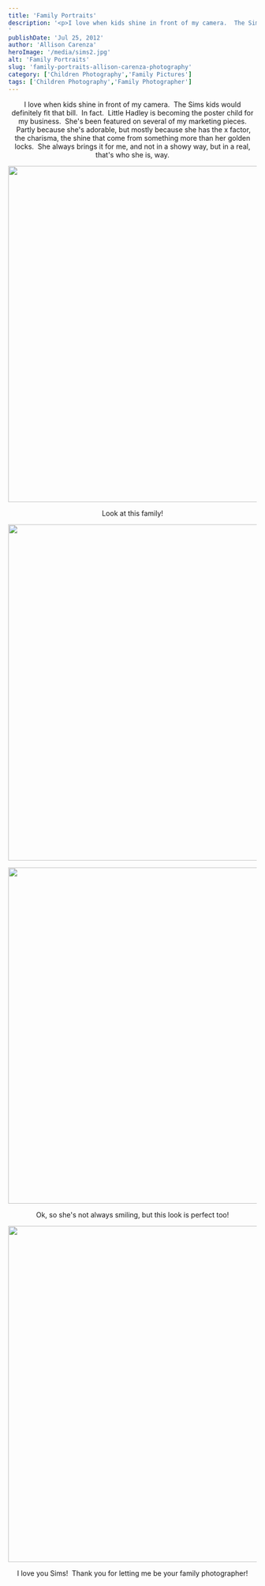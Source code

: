 ```yaml
---
title: 'Family Portraits'
description: '<p>I love when kids shine in front of my camera.  The Sims kids would definitely fit that bill.  In fact. [&hellip;]</p>
'
publishDate: 'Jul 25, 2012'
author: 'Allison Carenza'
heroImage: '/media/sims2.jpg'
alt: 'Family Portraits'
slug: 'family-portraits-allison-carenza-photography'
category: ['Children Photography','Family Pictures']
tags: ['Children Photography','Family Photographer']
---
```


<p style="text-align: center;">I love when kids shine in front of my camera.  The Sims kids would definitely fit that bill.  In fact.  Little Hadley is becoming the poster child for my business.  She&apos;s been featured on several of my marketing pieces.  Partly because she&apos;s adorable, but mostly because she has the x factor, the charisma, the shine that come from something more than her golden locks.  She always brings it for me, and not in a showy way, but in a real, that&apos;s who she is, way.</p>
<p style="text-align: center;">
<p style="text-align: center;"><img class="aligncenter size-full wp-image-4183" title="sims2" src="/media/sims2.jpg" alt="" width="930" height="680" srcset="/media/sims2.jpg 930w, /media/sims2-300x219.jpg 300w, /media/sims2-768x562.jpg 768w" sizes="(max-width: 930px) 100vw, 930px" /></p>
<p style="text-align: center;">Look at this family!</p>
<p style="text-align: center;"><img class="aligncenter size-full wp-image-4184" title="sims3" src="/media/sims3.jpg" alt="" width="930" height="680" srcset="/media/sims3.jpg 930w, /media/sims3-300x219.jpg 300w, /media/sims3-768x562.jpg 768w" sizes="(max-width: 930px) 100vw, 930px" /></p>
<p style="text-align: center;">
<p style="text-align: center;"><img class="aligncenter size-full wp-image-4185" title="sims4" src="/media/sims4.jpg" alt="" width="930" height="680" srcset="/media/sims4.jpg 930w, /media/sims4-300x219.jpg 300w, /media/sims4-768x562.jpg 768w" sizes="(max-width: 930px) 100vw, 930px" /></p>
<p style="text-align: center;">
<p style="text-align: center;">Ok, so she&apos;s not always smiling, but this look is perfect too!</p>
<p style="text-align: center;"><img class="aligncenter size-full wp-image-4182" title="sims1" src="/media/sims1.jpg" alt="" width="930" height="680" srcset="/media/sims1.jpg 930w, /media/sims1-300x219.jpg 300w, /media/sims1-768x562.jpg 768w" sizes="(max-width: 930px) 100vw, 930px" /></p>
<p style="text-align: center;">I love you Sims!  Thank you for letting me be your family photographer!</p>
